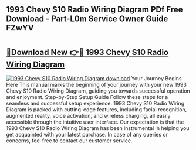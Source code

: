 ## 1993 Chevy S10 Radio Wiring Diagram PDf Free Download - Part-L0m Service Owner Guide FZwYV

# <h2><a href="http://dfovqey.blite.top/?on=1993+Chevy+S10+Radio+Wiring+Diagram">🔗Download New 👉🔴 1993 Chevy S10 Radio Wiring Diagram</a></h2>

[![1993 Chevy S10 Radio Wiring Diagram download](https://i.imgur.com/lujVjoI.png)](http://dfovqey.blite.top/?on=1993+Chevy+S10+Radio+Wiring+Diagram)
Your Journey Begins Here This manual marks the beginning of your journey with your new 1993 Chevy S10 Radio Wiring Diagram, guiding you towards successful operation and enjoyment. Step-by-Step Setup Guide Follow these steps for a seamless and successful setup experience. 1993 Chevy S10 Radio Wiring Diagram is packed with cutting-edge features, including facial recognition, augmented reality, voice activation, and wireless charging, all easily accessible through the intuitive user interface. Our expectation is that the 1993 Chevy S10 Radio Wiring Diagram has been instrumental in helping you get acquainted with your latest purchase. In case of any queries or concerns, feel free to contact our customer service.
